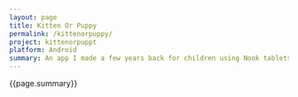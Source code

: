 ```yaml
---
layout: page
title: Kitten Or Puppy
permalink: /kittenorpuppy/
project: kittenorpuppt
platform: Android
summary: An app I made a few years back for children using Nook tablets. Same concept as Llama or Duck, but I wanted to see how effective rebranding would be. It was VERY effective.
---
```


{{page.summary}}
